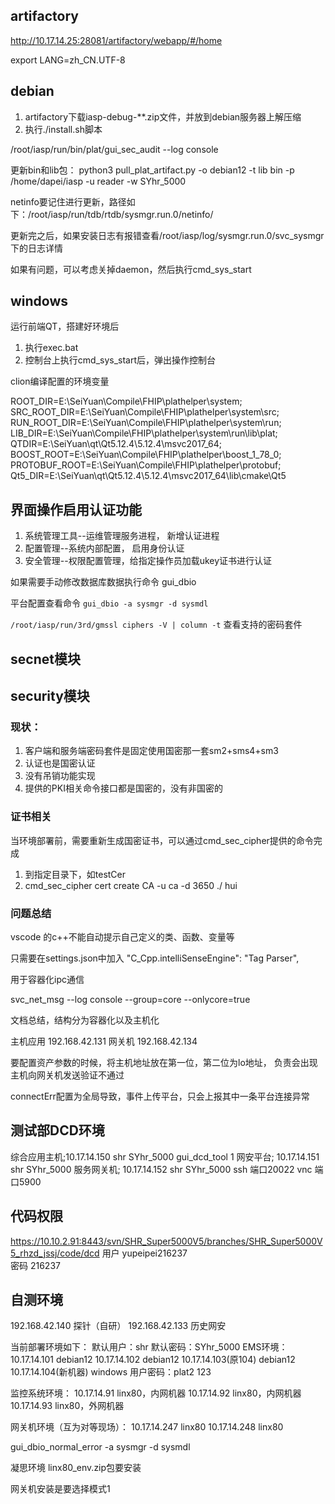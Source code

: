 ## artifactory
http://10.17.14.25:28081/artifactory/webapp/#/home

export LANG=zh_CN.UTF-8

## debian
1. artifactory下载iasp-debug-**.zip文件，并放到debian服务器上解压缩
2. 执行./install.sh脚本

/root/iasp/run/bin/plat/gui_sec_audit --log console

更新bin和lib包：
python3 pull_plat_artifact.py -o debian12 -t lib bin  -p /home/dapei/iasp -u reader -w SYhr_5000

netinfo要记住进行更新，路径如下：/root/iasp/run/tdb/rtdb/sysmgr.run.0/netinfo/

更新完之后，如果安装日志有报错查看/root/iasp/log/sysmgr.run.0/svc_sysmgr下的日志详情

如果有问题，可以考虑关掉daemon，然后执行cmd_sys_start


## windows

运行前端QT，搭建好环境后
1. 执行exec.bat
2. 控制台上执行cmd_sys_start后，弹出操作控制台


clion编译配置的环境变量

ROOT_DIR=E:\SeiYuan\Compile\FHIP\plathelper\system;
SRC_ROOT_DIR=E:\SeiYuan\Compile\FHIP\plathelper\system\src;
RUN_ROOT_DIR=E:\SeiYuan\Compile\FHIP\plathelper\system\run;
LIB_DIR=E:\SeiYuan\Compile\FHIP\plathelper\system\run\lib\plat;
QTDIR=E:\SeiYuan\qt\Qt5.12.4\5.12.4\msvc2017_64;
BOOST_ROOT=E:\SeiYuan\Compile\FHIP\plathelper\boost_1_78_0;
PROTOBUF_ROOT=E:\SeiYuan\Compile\FHIP\plathelper\protobuf;
Qt5_DIR=E:\SeiYuan\qt\Qt5.12.4\5.12.4\msvc2017_64\lib\cmake\Qt5



## 界面操作启用认证功能
1. 系统管理工具--运维管理服务进程， 新增认证进程
1. 配置管理--系统内部配置， 启用身份认证
1. 安全管理--权限配置管理，给指定操作员加载ukey证书进行认证


如果需要手动修改数据库数据执行命令 gui_dbio


平台配置查看命令
`gui_dbio -a sysmgr -d sysmdl`



 `/root/iasp/run/3rd/gmssl ciphers -V | column -t` 查看支持的密码套件 

## secnet模块




## security模块

### 现状：
1. 客户端和服务端密码套件是固定使用国密那一套sm2+sms4+sm3
2. 认证也是国密认证
3. 没有吊销功能实现
4. 提供的PKI相关命令接口都是国密的，没有非国密的

### 证书相关
当环境部署前，需要重新生成国密证书，可以通过cmd_sec_cipher提供的命令完成

1. 到指定目录下，如testCer
2. cmd_sec_cipher cert create CA -u ca -d 3650 ./ hui








### 问题总结

vscode 的c++不能自动提示自己定义的类、函数、变量等

只需要在settings.json中加入   "C_Cpp.intelliSenseEngine": "Tag Parser",


用于容器化ipc通信

svc_net_msg --log console --group=core --onlycore=true



文档总结，结构分为容器化以及主机化





主机应用   192.168.42.131
网关机     192.168.42.134

要配置资产参数的时候，将主机地址放在第一位，第二位为lo地址， 负责会出现主机向网关机发送验证不通过

connectErr配置为全局导致，事件上传平台，只会上报其中一条平台连接异常





## 测试部DCD环境
综合应用主机;10.17.14.150 shr SYhr_5000 gui_dcd_tool  1 
网安平台; 10.17.14.151 shr SYhr_5000
服务网关机; 10.17.14.152 shr SYhr_5000
ssh  端口20022
vnc 端口5900


## 代码权限
https://10.10.2.91:8443/svn/SHR_Super5000V5/branches/SHR_Super5000V5_rhzd_jssj/code/dcd
用户  yupeipei216237   
密码 216237


## 自测环境
192.168.42.140   探针（自研）
192.168.42.133   历史网安


当前部署环境如下：
默认用户：shr
默认密码：SYhr_5000
EMS环境：
10.17.14.101 debian12
10.17.14.102 debian12
10.17.14.103(原104)  debian12
10.17.14.104(新机器)  windows  用户密码：plat2 123

监控系统环境：
10.17.14.91 linx80，内网机器
10.17.14.92 linx80，内网机器
10.17.14.93 linx80，外网机器

网关机环境（互为对等现场）：
10.17.14.247 linx80
10.17.14.248 linx80



gui_dbio_normal_error -a sysmgr -d sysmdl

凝思环境 linx80_env.zip包要安装

网关机安装是要选择模式1